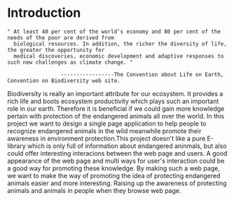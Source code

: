 # Introduction

    " At least 40 per cent of the world’s economy and 80 per cent of the needs of the poor are derived from 
      biological resources. In addition, the richer the diversity of life, the greater the opportunity for 
      medical discoveries, economic development and adaptive responses to such new challenges as climate change. "
    
                     -----------------The Convention about Life on Earth, Convention on Biodiversity web site.

Biodiversity is really an important attribute for our ecosystem. It provides a rich life and boots ecosystem productivity which plays such an important role in our earth. Therefore it is beneficial if we could gain more knowledge pertain with protection of the endangered animals all over the world.
In this project we want to design a single page application to help people to recognize endangered animals in the wild meanwhile promote their awareness in environment protection.This project doesn't like a pure E-library which is only full of information about endangered aninmals, but also could offer interesting interacions between the web page and users. A good appearance of the web page and multi ways for user's interaction could be a good way for promoting these knowledge.
By making such a web page, we want to make the way of promoting the idea of protecting endangered animals easier and more interesting. Raising up the awareness of protecting animals and animals in people when they browse web page.
